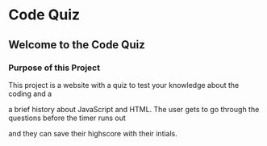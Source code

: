 # Code Quiz

## Welcome to the Code Quiz 

### Purpose of this Project

This project is a website with a quiz to test your knowledge about the coding and a

a brief history about JavaScript and HTML. The user gets to go through the questions before the timer runs out 

and they can save their highscore with their intials.

